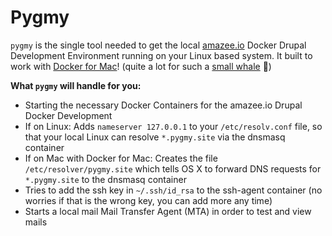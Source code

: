 # Pygmy

`pygmy` is the single tool needed to get the local [amazee.io](https://amazee.io) Docker Drupal Development Environment running on your Linux based system. It built to work with [Docker for Mac](https://docs.docker.com/docker-for-mac/)! (quite a lot for such a [small whale](https://en.wikipedia.org/wiki/Pygmy_sperm_whale) 🐳)

**What `pygmy` will handle for you:**

* Starting the necessary Docker Containers for the amazee.io Drupal Docker Development
* If on Linux: Adds `nameserver 127.0.0.1` to your `/etc/resolv.conf` file, so that your local Linux can resolve `*.pygmy.site` via the dnsmasq container
* If on Mac with Docker for Mac: Creates the file `/etc/resolver/pygmy.site` which tells OS X to forward DNS requests for `*.pygmy.site` to the dnsmasq container
* Tries to add the ssh key in `~/.ssh/id_rsa` to the ssh-agent container (no worries if that is the wrong key, you can add more any time)
* Starts a local mail Mail Transfer Agent (MTA) in order to test and view mails

